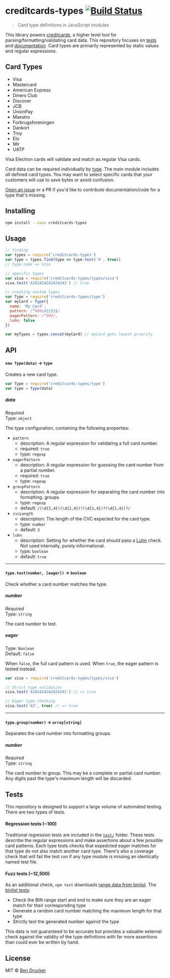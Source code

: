 # creditcards-types [![Build Status](https://travis-ci.org/bendrucker/creditcards-types.svg?branch=master)](https://travis-ci.org/bendrucker/creditcards-types)

> Card type definitions in JavaScript modules

This library powers [creditcards](https://github.com/bendrucker/creditcards), a higher level tool for parsing/formatting/validating card data. This repository focuses on [tests](#tests) and [documentation](docs). Card types are primarily represented by static values and regular expressions.

## Card Types

* Visa
* Mastercard
* American Express
* Diners Club
* Discover
* JCB
* UnionPay
* Maestro
* Forbrugsforeningen
* Dankort
* Troy
* Elo
* Mir
* UATP

Visa Electron cards will validate and match as regular Visa cards. 

Card data can be required individually by [type](types/). The main module includes _all_ defined card types. You may want to select specific cards that your customers will use to save bytes or avoid confusion.

[Open an issue](https://github.com/bendrucker/creditcards-types/issues/new) or a PR if you'd like to contribute documentation/code for a type that's missing.

## Installing

```sh
npm install --save creditcards-types
```

## Usage

```js
// finding
var types = require('creditcards-types')
var type = types.find(type => type.test('4', true))
// type.name => Visa

// specific types
var visa = require('creditcards-types/types/visa')
visa.test('4242424242424242') // true

// creating custom types
var Type = require('creditcards-types/type')
var myCard = Type({
  name: 'My Card',
  pattern: /^999\d{13}$/
  eagerPattern: /^999/,
  luhn: false
})

var myTypes = types.concat(myCard) // myCard gets lowest priority
```

## API

#### `new Type(data)` -> `type`

Creates a new card type.

```js
var Type = require('creditcards-types/type')
var type = Type(data)
```

##### data

*Required*  
Type: `object`

The type configuration, containing the following properties:

* `pattern`
  * description: A regular expression for validating a full card number.
  * required: `true`
  * type: `regexp`
* `eagerPattern`
  * description: A regular expression for guessing the card number from a partial number.
  * required: `true`
  * type: `regexp`
* `groupPattern`
  * description: A regular expression for separating the card number into formatting. groups
  * type: `regexp`
  * default: `/(\d{1,4})(\d{1,4})?(\d{1,4})?(\d{1,4})?/`
* `cvcLength`
  * description: The length of the CVC expected for the card type.
  * type: `number`
  * default: `3`
* `luhn`
  * description: Setting for whether the card should pass a [Luhn](https://github.com/bendrucker/fast-luhn) check. Not used internally, purely informational.
  * type: `boolean`
  * default: `true`

---

#### `type.test(number, [eager])` -> `boolean`

Check whether a card number matches the type.

##### number

*Required*  
Type: `string`

The card number to test.

##### eager

Type: `Boolean`  
Default: `false`

When `false`, the full card pattern is used. When `true`, the eager pattern is tested instead.

```js
var visa = require('creditcards-types/types/visa')

// Strict type validation
visa.test('4242424242424242') // => true

// Eager type checking
visa.test('42', true) // => true
```

---

#### `type.group(number)` -> `array[string]`

Separates the card number into formatting groups. 

##### number

*Required*  
Type: `string`

The card number to group. This may be a complete or partial card number. Any digits past the type's maximum length will be discarded.

## Tests

This repository is designed to support a large volume of automated testing. There are two types of tests.

#### Regression tests (~100)

Traditional regression tests are included in the [`test/`](test) folder. These tests describe the regular expressions and make assertions about a few possible card patterns. Each type tests checks that expedcted eager matches for that type do not also match another card type. There's also a coverage check that will fail the test run if any type module is missing an identically named test file.

#### Fuzz tests (~12,500)

As an additional check, `npm test` downloads [range data from binlist](https://github.com/binlist/data). The [binlist tests](binlist-test.js):

* Check the BIN range start and end to make sure they are an eager match for their corresponding type
* Generate a random card number matching the maximum length for that type
* Strictly test the generated number against the type

This data is not guaranteed to be accurate but provides a valuable external check against the validity of the type definitions with far more assertions than could ever be written by hand. 



## License

MIT © [Ben Drucker](http://bendrucker.me)
